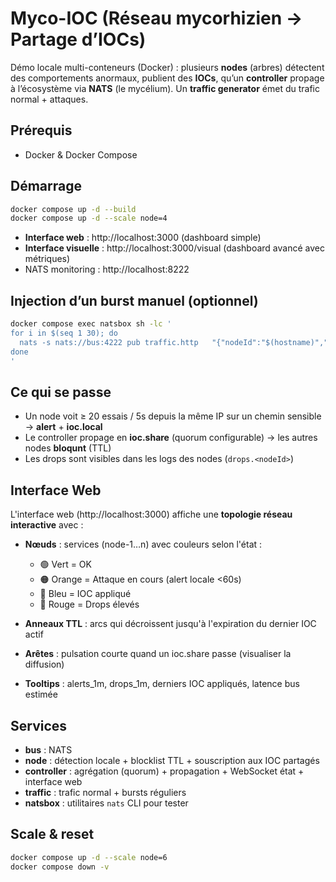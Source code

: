 # Myco-IOC (Réseau mycorhizien → Partage d’IOCs)

Démo locale multi-conteneurs (Docker) : plusieurs **nodes** (arbres) détectent des comportements anormaux, publient des **IOCs**, qu’un **controller** propage à l’écosystème via **NATS** (le mycélium). Un **traffic generator** émet du trafic normal + attaques.

## Prérequis
- Docker & Docker Compose

## Démarrage
```bash
docker compose up -d --build
docker compose up -d --scale node=4
```
- **Interface web** : http://localhost:3000 (dashboard simple)
- **Interface visuelle** : http://localhost:3000/visual (dashboard avancé avec métriques)
- NATS monitoring : http://localhost:8222

## Injection d’un burst manuel (optionnel)
```bash
docker compose exec natsbox sh -lc '
for i in $(seq 1 30); do
  nats -s nats://bus:4222 pub traffic.http   "{"nodeId":"$(hostname)","ts":$(( $(date +%s%3N) )),"src_ip":"203.0.113.66","path":"/wp-login.php","status":401}"
done
'
```

## Ce qui se passe
- Un node voit ≥ 20 essais / 5s depuis la même IP sur un chemin sensible → **alert** + **ioc.local**
- Le controller propage en **ioc.share** (quorum configurable) → les autres nodes **bloqunt** (TTL)
- Les drops sont visibles dans les logs des nodes (`drops.<nodeId>`)

## Interface Web

L'interface web (http://localhost:3000) affiche une **topologie réseau interactive** avec :

- **Nœuds** : services (node-1…n) avec couleurs selon l'état :
  - 🟢 Vert = OK
  - 🟠 Orange = Attaque en cours (alert locale <60s)
  - 🔵 Bleu = IOC appliqué
  - 🔴 Rouge = Drops élevés

- **Anneaux TTL** : arcs qui décroissent jusqu'à l'expiration du dernier IOC actif

- **Arêtes** : pulsation courte quand un ioc.share passe (visualiser la diffusion)

- **Tooltips** : alerts_1m, drops_1m, derniers IOC appliqués, latence bus estimée

## Services
- **bus** : NATS
- **node** : détection locale + blocklist TTL + souscription aux IOC partagés
- **controller** : agrégation (quorum) + propagation + WebSocket état + interface web
- **traffic** : trafic normal + bursts réguliers
- **natsbox** : utilitaires `nats` CLI pour tester

## Scale & reset
```bash
docker compose up -d --scale node=6
docker compose down -v
```
